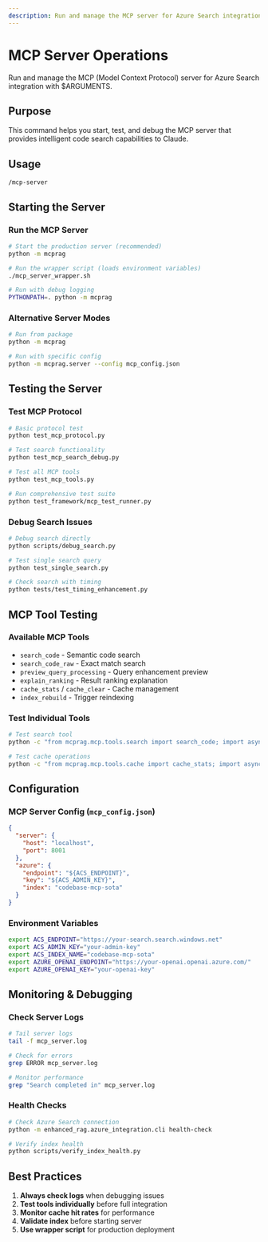 ```yaml
---
description: Run and manage the MCP server for Azure Search integration with specified options
---
```


# MCP Server Operations

Run and manage the MCP (Model Context Protocol) server for Azure Search integration with $ARGUMENTS.

## Purpose

This command helps you start, test, and debug the MCP server that provides intelligent code search capabilities to Claude.

## Usage

```
/mcp-server
```

## Starting the Server

### Run the MCP Server
```bash
# Start the production server (recommended)
python -m mcprag

# Run the wrapper script (loads environment variables)
./mcp_server_wrapper.sh

# Run with debug logging
PYTHONPATH=. python -m mcprag
```

### Alternative Server Modes
```bash
# Run from package
python -m mcprag

# Run with specific config
python -m mcprag.server --config mcp_config.json
```

## Testing the Server

### Test MCP Protocol
```bash
# Basic protocol test
python test_mcp_protocol.py

# Test search functionality
python test_mcp_search_debug.py

# Test all MCP tools
python test_mcp_tools.py

# Run comprehensive test suite
python test_framework/mcp_test_runner.py
```

### Debug Search Issues
```bash
# Debug search directly
python scripts/debug_search.py

# Test single search query
python test_single_search.py

# Check search with timing
python tests/test_timing_enhancement.py
```

## MCP Tool Testing

### Available MCP Tools
- `search_code` - Semantic code search
- `search_code_raw` - Exact match search
- `preview_query_processing` - Query enhancement preview
- `explain_ranking` - Result ranking explanation
- `cache_stats` / `cache_clear` - Cache management
- `index_rebuild` - Trigger reindexing

### Test Individual Tools
```bash
# Test search tool
python -c "from mcprag.mcp.tools.search import search_code; import asyncio; asyncio.run(search_code({'query': 'authentication'}))"

# Test cache operations
python -c "from mcprag.mcp.tools.cache import cache_stats; import asyncio; asyncio.run(cache_stats())"
```

## Configuration

### MCP Server Config (`mcp_config.json`)
```json
{
  "server": {
    "host": "localhost",
    "port": 8001
  },
  "azure": {
    "endpoint": "${ACS_ENDPOINT}",
    "key": "${ACS_ADMIN_KEY}",
    "index": "codebase-mcp-sota"
  }
}
```

### Environment Variables
```bash
export ACS_ENDPOINT="https://your-search.search.windows.net"
export ACS_ADMIN_KEY="your-admin-key"
export ACS_INDEX_NAME="codebase-mcp-sota"
export AZURE_OPENAI_ENDPOINT="https://your-openai.openai.azure.com/"
export AZURE_OPENAI_KEY="your-openai-key"
```

## Monitoring & Debugging

### Check Server Logs
```bash
# Tail server logs
tail -f mcp_server.log

# Check for errors
grep ERROR mcp_server.log

# Monitor performance
grep "Search completed in" mcp_server.log
```

### Health Checks
```bash
# Check Azure Search connection
python -m enhanced_rag.azure_integration.cli health-check

# Verify index health
python scripts/verify_index_health.py
```

## Best Practices

1. **Always check logs** when debugging issues
2. **Test tools individually** before full integration
3. **Monitor cache hit rates** for performance
4. **Validate index** before starting server
5. **Use wrapper script** for production deployment